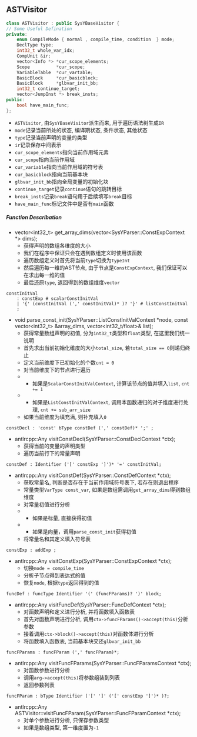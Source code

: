## ASTVisitor

```cpp
class ASTVisitor : public SysYBaseVisitor {
// Some Useful Defination
private:
    enum CompileMode { normal , compile_time, condition  } mode;
    DeclType type;
    int32_t whole_var_idx;
    CompUnit &ir;
    vector<Info *> *cur_scope_elements;
    Scope          *cur_scope;
    VariableTable  *cur_vartable;
    BasicBlock     *cur_basicblock;
    BasicBlock     *glbvar_init_bb;
    int32_t continue_target;
    vector<JumpInst *> break_insts;
public:
    bool have_main_func;
};
```
* `ASTVisitor`, 由`SysYBaseVisitor`派生而来, 用于遍历语法树生成`IR`
* `mode`记录当前所处的状态, 编译期状态, 条件状态, 其他状态
* `type`记录当前声明的变量的类型
* `ir`记录保存中间表示
* `cur_scope_elements`指向当前作用域元素
* `cur_scope`指向当前作用域
* `cur_variable`指向当前作用域的符号表
* `cur_basicblock`指向当前基本块
* `glbvar_init_bb`指向全局变量的初始化块
* `continue_target`记录`continue`语句的跳转目标
* `break_insts`记录`break`语句用于后续填写`break`目标
* `have_main_func`标记文件中是否有`main`函数

##### Function Describation
* vector<int32_t> get_array_dims(vector<SysYParser::ConstExpContext *> dims);
    - 获得声明的数组各维度的大小
    - 我们在程序中保证只会在遇到数组定义时使用该函数
    - 遍历数组定义时首先将当前`type`切换为`TypeInt`
    - 然后遍历每一维的AST节点, 由于节点是`ConstExpContext`, 我们保证可以在求出每一维的值
    - 最后还原`type`, 返回得到的数组维度`vector`

```antlr
constInitVal
    : constExp # scalarConstInitVal
    | '{' (constInitVal (',' constInitVal)* )? '}' # listConstInitVal
    ;
```
* void parse_const_init(SysYParser::ListConstInitValContext *node, const vector<int32_t> &array_dims, vector<int32_t/float>& list);
    - 获得常量数组声明的初值, 分为`int32_t`类型和`float`类型, 在这里我们统一说明
    - 首先求出当前初始化维度的大小`total_size`, 若`total_size == 0`则递归终止
    - 定义当前维度下已初始化的个数`cnt = 0`
    - 对当前维度下的节点进行遍历
    - - 如果是`ScalarConstInitValContext`, 计算该节点的值并填入`list`, `cnt += 1`
    - - 如果是`ListConstInitValContext`, 调用本函数递归的对子维度进行处理, `cnt += sub_arr_size`
    - 如果当前维度为填充满, 则补充填入`0`

```antlr
constDecl : 'const' bType constDef (',' constDef)* ';' ;
```
* antlrcpp::Any visitConstDecl(SysYParser::ConstDeclContext *ctx);
    - 获得当前的变量的声明类型
    - 遍历当前行下的常量声明


```antlr
constDef : Identifier ('[' constExp ']')* '=' constInitVal;
```
* antlrcpp::Any visitConstDef(SysYParser::ConstDefContext *ctx);
    - 获取常量名, 判断是否存在于当前作用域符号表下, 若存在则退出程序
    - 常量类型`VarType const_var`, 如果是数组需调用`get_array_dims`得到数组维度
    - 对常量初值进行分析
    - - 如果是标量, 直接获得初值
    - - 如果是向量，调用`parse_const_init`获得初值
    - 将常量名和其定义填入符号表

```antlr
constExp : addExp ;
```
* antlrcpp::Any visitConstExp(SysYParser::ConstExpContext *ctx);
    - 切换`mode = compile_time`
    - 分析子节点得到表达式的值
    - 恢复`mode`, 根据`type`返回得到的值

```antlr
funcDef : funcType Identifier '(' (funcFParams)? ')' block;
```
* antlrcpp::Any visitFuncDef(SysYParser::FuncDefContext *ctx);
    - 对函数声明和定义进行分析, 并将函数填入函数表
    - 首先对函数声明进行分析, 调用`ctx->funcFParams()->accept(this)`分析参数
    - 接着调用`ctx->block()->accept(this)`对函数体进行分析
    - 将函数填入函数表, 当前基本块交还`glbvar_init_bb`

```antlr
funcFParams : funcFParam (',' funcFParam)*;
```
* antlrcpp::Any visitFuncFParams(SysYParser::FuncFParamsContext *ctx);
    - 对函数参数进行分析
    - 调用`arg->accept(this)`将参数组装到列表
    - 返回参数列表

```antlr
funcFParam : bType Identifier ('[' ']' ('[' constExp ']')* )?;
```
* antlrcpp::Any ASTVisitor::visitFuncFParam(SysYParser::FuncFParamContext *ctx);
    - 对单个参数进行分析, 只保存参数类型
    - 如果是数组类型, 第一维度置为`-1`
